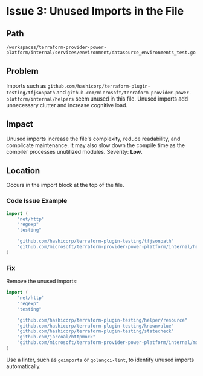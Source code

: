 # Issue 3: Unused Imports in the File

## Path

`/workspaces/terraform-provider-power-platform/internal/services/environment/datasource_environments_test.go`

## Problem

Imports such as `github.com/hashicorp/terraform-plugin-testing/tfjsonpath` and `github.com/microsoft/terraform-provider-power-platform/internal/helpers` seem unused in this file. Unused imports add unnecessary clutter and increase cognitive load.

## Impact

Unused imports increase the file's complexity, reduce readability, and complicate maintenance. It may also slow down the compile time as the compiler processes unutilized modules. Severity: **Low**.

## Location

Occurs in the import block at the top of the file.

### Code Issue Example

```go
import (
	"net/http"
	"regexp"
	"testing"

	"github.com/hashicorp/terraform-plugin-testing/tfjsonpath"
	"github.com/microsoft/terraform-provider-power-platform/internal/helpers"
)
```

### Fix

Remove the unused imports:

```go
import (
	"net/http"
	"regexp"
	"testing"

	"github.com/hashicorp/terraform-plugin-testing/helper/resource"
	"github.com/hashicorp/terraform-plugin-testing/knownvalue"
	"github.com/hashicorp/terraform-plugin-testing/statecheck"
	"github.com/jarcoal/httpmock"
	"github.com/microsoft/terraform-provider-power-platform/internal/mocks"
)
```

Use a linter, such as `goimports` or `golangci-lint`, to identify unused imports automatically.
